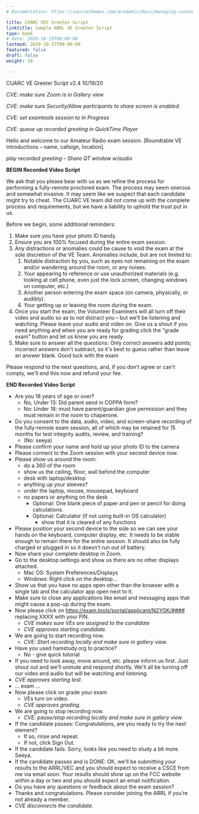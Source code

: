 ```yaml
---
# Documentation: https://sourcethemes.com/academic/docs/managing-content/

title: CUARC VEC Greeter Script
linktitle: Sample ARRL VE Greeter Script
type: book
# date: 2020-10-19T00:00:00
lastmod: 2020-10-27T00:00:00
featured: false
draft: false
weight: 10

---
```

CUARC VE Greeter Script
v2.4 10/19/20


_CVE: make sure Zoom is in Gallery view_

_CVE: make sure Security/Allow participants to share screen is enabled._

_CVE: set examtools session to In Progress_

_CVE: queue up recorded greeting in QuickTime Player_

Hello and welcome to our Amateur Radio exam session. [Roundtable VE introductions – name, callsign, location].

_play recorded greeting – Share QT window w/audio_

**BEGIN Recorded Video Script**

We ask that you please bear with us as we refine the process for
performing a fully-remote proctored exam. The process may seem onerous
and somewhat invasive. It may seem like we suspect that each candidate
might try to cheat. The CUARC VE team did not come up with the
complete process and requirements, but we have a liability to uphold
the trust put in us.


Before we begin, some additional reminders:
1. Make sure you have your photo ID handy.
2. Ensure you are 100% focused during the entire exam session.
3. Any distractions or anomalies could be cause to void the exam at the sole discretion of the VE Team. Anomalies include, but are not limited to:
   1. Notable distraction by you, such as eyes not remaining on the exam and/or wandering around the room, or any noises.
   2. Your appearing to reference or use unauthorized materials (e.g. looking at cell phone, even just the lock screen, changing windows on computer, etc.)
   3. Another person entering the exam space (on camera, physically, or audibly).
   4. Your getting up or leaving the room during the exam.
4. Once you start the exam, the Volunteer Examiners will all turn off their video and audio so as to not distract you – but we’ll be listening and watching. Please leave your audio and video on. Give us a shout if you need anything and when you are ready for grading click the "grade exam" button and let us know you are ready.
5. Make sure to answer all the questions: Only correct answers add points; incorrect answers don't subtract, so it's best to guess rather than leave an answer blank. Good luck with the exam


Please respond to the next questions, and, if you don’t agree or can't comply, we'll end this now and refund your fee.

**END Recorded Video Script**

* Are you 18 years of age or over?
   * No, Under 13: Did parent send in COPPA form?
   * No: Under 18: must have parent/guardian give permission and they must remain in the room to chaperone.
* Do you consent to the data, audio, video, and screen-share recording of the fully-remote exam session, all of which may be retained for 15 months for test integrity audits, review, and training?
   * (No: seeya)
* Please confirm your name and hold up your photo ID to the camera
* Please connect to the Zoom session with your second device now.
* Please show us around the room:
   * do a 360 of the room
   * show us the ceiling, floor, wall behind the computer
   * desk with laptop/desktop
   * anything up your sleeves?
   * under the laptop, mouse, mousepad, keyboard
   * no papers or anything on the desk
      * Optional: One blank piece of paper and pen or pencil for doing calculations.
      * Optional: Calculator (if not using built-in OS calculator)
         * show that it is cleared of any functions
* Please position your second device to the side so we can see your hands on the keyboard, computer display, etc. It needs to be stable enough to remain there for the entire session. It should also be fully charged or plugged in so it doesn’t run out of battery.
* Now share your complete desktop in Zoom.
* Go to the desktop settings and show us there are no other displays attached.
   * Mac OS: System Preferences/Displays
   * Windows: Right click on the desktop…
* Show us that you have no apps open other than the browser with a single tab and the calculator app open next to it.  
* Make sure to close any applications like email and messaging apps that might cause a pop-up during the exam.
* Now please click on https://exam.tools/portal/applicant/N2YGK/#### replacing XXXX with your PIN.
   * _CVE makes sure VEs are assigned to the candidate_
   * _CVE approves starting candidate._
* We are going to start recording now.  
   * _CVE: Start recording locally and make sure in gallery view._
* Have you used hamstudy.org to practice?
   * No - give quick tutorial
* If you need to look away, move around, etc. please inform us first. Just shout out and we'll unmute and respond shortly. We'll all be turning off our video and audio but will be watching and listening.
* _CVE approves starting test._
* … exam ...
* Now please click on grade your exam
   * VEs turn on video.
   * _CVE approves grading._
* We are going to stop recording now.  
   * _CVE: pause/stop recording locally and make sure in gallery view._
* If the candidate passes: Congratulations, are you ready to try the next element?
   * If so, rinse and repeat.
   * If not, click Sign Out.
* If the candidate fails: Sorry, looks like you need to study a bit more. Seeya.
* If the candidate passes and is DONE: OK, we'll be submitting your results to the ARRL/VEC and you should expect to receive a CSCE from me via email soon. Your results should show up on the FCC website within a day or two and you should expect an email notification.
* Do you have any questions or feedback about the exam session?
* Thanks and congratulations. Please consider joining the ARRL if you’re not already a member.
* _CVE disconnects the candidate._
